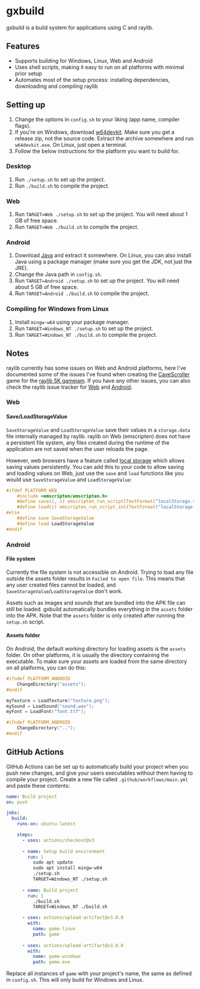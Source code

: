 # gxbuild
gxbuild is a build system for applications using C and raylib.

## Features
* Supports building for Windows, Linux, Web and Android
* Uses shell scripts, making it easy to run on all platforms with minimal prior setup
* Automates most of the setup process: installing dependencies, downloading and compiling raylib

## Setting up
1. Change the options in `config.sh` to your liking (app name, compiler flags).
2. If you're on Windows, download [w64devkit](https://github.com/skeeto/w64devkit/releases). Make sure you get a release zip, not the source code. Extract the archive somewhere and run `w64devkit.exe`. On Linux, just open a terminal.
3. Follow the below instructions for the platform you want to build for.

### Desktop
1. Run `./setup.sh` to set up the project.
2. Run `./build.sh` to compile the project.

### Web
1. Run `TARGET=Web ./setup.sh` to set up the project. You will need about 1 GB of free space.
2. Run `TARGET=Web ./build.sh` to compile the project.

### Android
1. Download [Java](https://openjdk.java.net/) and extract it somewhere. On Linux, you can also install Java using a package manager (make sure you get the JDK, not just the JRE).
2. Change the Java path in `config.sh`.
3. Run `TARGET=Android ./setup.sh` to set up the project. You will need about 5 GB of free space.
4. Run `TARGET=Android ./build.sh` to compile the project.

### Compiling for Windows from Linux
1. Install `mingw-w64` using your package manager.
2. Run `TARGET=Windows_NT ./setup.sh` to set up the project.
3. Run `TARGET=Windows_NT ./build.sh` to compile the project.

## Notes
raylib currently has some issues on Web and Android platforms, here I've documented some of the issues I've found when creating the [CaveScroller](https://github.com/gtrxAC/cavescroller) game for the [raylib 5K gamejam](https://itch.io/jam/raylib-5k-gamejam). If you have any other issues, you can also check the raylib issue tracker for [Web](https://github.com/raysan5/raylib/issues?q=is%3Aissue+label%3Ahtml5) and [Android](https://github.com/raysan5/raylib/issues?q=is%3Aissue+label%3Aandroid).

### Web

#### Save/LoadStorageValue
`SaveStorageValue` and `LoadStorageValue` save their values in a `storage.data` file internally managed by raylib. raylib on Web (emscripten) does not have a persistent file system, any files created during the runtime of the application are not saved when the user reloads the page.

However, web browsers have a feature called [local storage](https://developer.mozilla.org/en-US/docs/Web/API/Window/localStorage) which allows saving values persistently. You can add this to your code to allow saving and loading values on Web, just use the `save` and `load` functions like you would use `SaveStorageValue` and `LoadStorageValue`:
```c
#ifdef PLATFORM_WEB
	#include <emscripten/emscripten.h>
	#define save(i, v) emscripten_run_script(TextFormat("localStorage.setItem(\"%d\", %d);", i, v))
	#define load(i) emscripten_run_script_int(TextFormat("localStorage.getItem(\"%d\");", i))
#else
	#define save SaveStorageValue
	#define load LoadStorageValue
#endif
```

### Android

#### File system
Currently the file system is not accessible on Android. Trying to load any file outside the assets folder results in `Failed to open file`. This means that any user created files cannot be loaded, and `SaveStorageValue`/`LoadStorageValue` don't work.

Assets such as images and sounds that are bundled into the APK file can still be loaded. gxbuild automatically bundles everything in the `assets` folder into the APK. Note that the `assets` folder is only created after running the `setup.sh` script.

#### Assets folder
On Android, the default working directory for loading assets is the `assets` folder. On other platforms, it is usually the directory containing the executable. To make sure your assets are loaded from the same directory on all platforms, you can do this:

```c
#ifndef PLATFORM_ANDROID
	ChangeDirectory("assets");
#endif

myTexture = LoadTexture("texture.png");
mySound = LoadSound("sound.wav");
myFont = LoadFont("font.ttf");

#ifndef PLATFORM_ANDROID
	ChangeDirectory("..");
#endif
```

## GitHub Actions
GitHub Actions can be set up to automatically build your project when you push new changes, and give your users executables without them having to compile your project. Create a new file called `.github/workflows/main.yml` and paste these contents:

```yml
name: Build project
on: push

jobs:
  build:
    runs-on: ubuntu-latest

    steps:
      - uses: actions/checkout@v3
      
      - name: Setup build environment
        run: |
          sudo apt update
          sudo apt install mingw-w64
          ./setup.sh
          TARGET=Windows_NT ./setup.sh
          
      - name: Build project
        run: |
          ./build.sh
          TARGET=Windows_NT ./build.sh

      - uses: actions/upload-artifact@v3.0.0
        with:
          name: game-linux
          path: game
            
      - uses: actions/upload-artifact@v3.0.0
        with:
          name: game-windows
          path: game.exe
```

Replace all instances of `game` with your project's name, the same as defined in `config.sh`. This will only build for Windows and Linux.